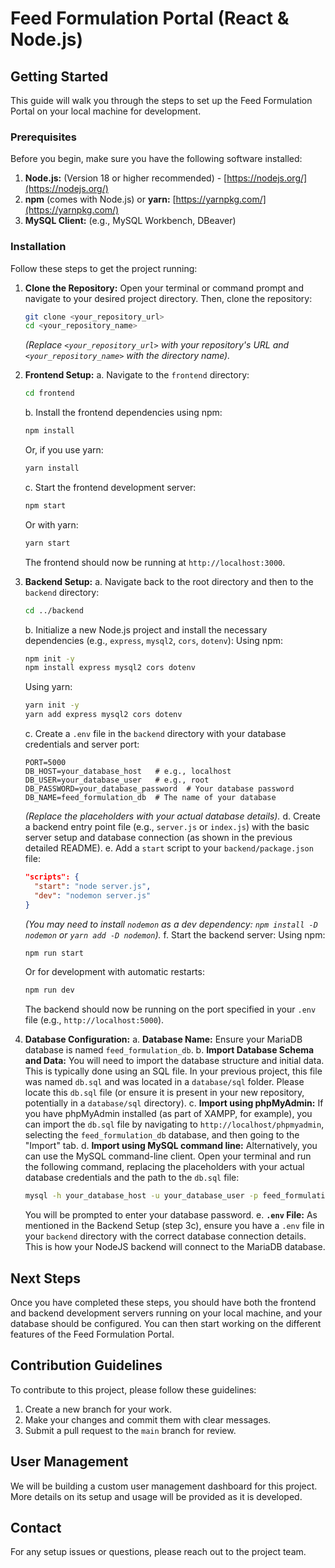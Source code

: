 # Feed Formulation Portal (React & Node.js)

## Getting Started

This guide will walk you through the steps to set up the Feed Formulation Portal on your local machine for development.

### Prerequisites

Before you begin, make sure you have the following software installed:

1.  **Node.js:** (Version 18 or higher recommended) - [https://nodejs.org/](https://nodejs.org/)
2.  **npm** (comes with Node.js) or **yarn:** [https://yarnpkg.com/](https://yarnpkg.com/)
3.  **MySQL Client:** (e.g., MySQL Workbench, DBeaver)

### Installation

Follow these steps to get the project running:

1.  **Clone the Repository:**
    Open your terminal or command prompt and navigate to your desired project directory. Then, clone the repository:

    ```bash
    git clone <your_repository_url>
    cd <your_repository_name>
    ```

    *(Replace `<your_repository_url>` with your repository's URL and `<your_repository_name>` with the directory name).*

2.  **Frontend Setup:**
    a. Navigate to the `frontend` directory:
    ```bash
    cd frontend
    ```
    b. Install the frontend dependencies using npm:
    ```bash
    npm install
    ```
    Or, if you use yarn:
    ```bash
    yarn install
    ```
    c. Start the frontend development server:
    ```bash
    npm start
    ```
    Or with yarn:
    ```bash
    yarn start
    ```
    The frontend should now be running at `http://localhost:3000`.

3.  **Backend Setup:**
    a. Navigate back to the root directory and then to the `backend` directory:
    ```bash
    cd ../backend
    ```
    b. Initialize a new Node.js project and install the necessary dependencies (e.g., `express`, `mysql2`, `cors`, `dotenv`):
    Using npm:
    ```bash
    npm init -y
    npm install express mysql2 cors dotenv
    ```
    Using yarn:
    ```bash
    yarn init -y
    yarn add express mysql2 cors dotenv
    ```
    c. Create a `.env` file in the `backend` directory with your database credentials and server port:
    ```env
    PORT=5000
    DB_HOST=your_database_host   # e.g., localhost
    DB_USER=your_database_user   # e.g., root
    DB_PASSWORD=your_database_password  # Your database password
    DB_NAME=feed_formulation_db  # The name of your database
    ```
    *(Replace the placeholders with your actual database details).*
    d. Create a backend entry point file (e.g., `server.js` or `index.js`) with the basic server setup and database connection (as shown in the previous detailed README).
    e. Add a `start` script to your `backend/package.json` file:
    ```json
    "scripts": {
      "start": "node server.js",
      "dev": "nodemon server.js"
    }
    ```
    *(You may need to install `nodemon` as a dev dependency: `npm install -D nodemon` or `yarn add -D nodemon`).*
    f. Start the backend server:
    Using npm:
    ```bash
    npm run start
    ```
    Or for development with automatic restarts:
    ```bash
    npm run dev
    ```
    The backend should now be running on the port specified in your `.env` file (e.g., `http://localhost:5000`).

4.  **Database Configuration:**
    a. **Database Name:** Ensure your MariaDB database is named `feed_formulation_db`.
    b. **Import Database Schema and Data:** You will need to import the database structure and initial data. This is typically done using an SQL file. In your previous project, this file was named `db.sql` and was located in a `database/sql` folder. Please locate this `db.sql` file (or ensure it is present in your new repository, potentially in a `database/sql` directory).
    c. **Import using phpMyAdmin:** If you have phpMyAdmin installed (as part of XAMPP, for example), you can import the `db.sql` file by navigating to `http://localhost/phpmyadmin`, selecting the `feed_formulation_db` database, and then going to the "Import" tab.
    d. **Import using MySQL command line:** Alternatively, you can use the MySQL command-line client. Open your terminal and run the following command, replacing the placeholders with your actual database credentials and the path to the `db.sql` file:
    ```bash
    mysql -h your_database_host -u your_database_user -p feed_formulation_db < path/to/db.sql
    ```
    You will be prompted to enter your database password.
    e. **`.env` File:** As mentioned in the Backend Setup (step 3c), ensure you have a `.env` file in your `backend` directory with the correct database connection details. This is how your NodeJS backend will connect to the MariaDB database.

## Next Steps

Once you have completed these steps, you should have both the frontend and backend development servers running on your local machine, and your database should be configured. You can then start working on the different features of the Feed Formulation Portal.

## Contribution Guidelines

To contribute to this project, please follow these guidelines:

1.  Create a new branch for your work.
2.  Make your changes and commit them with clear messages.
3.  Submit a pull request to the `main` branch for review.

## User Management

We will be building a custom user management dashboard for this project. More details on its setup and usage will be provided as it is developed.

## Contact

For any setup issues or questions, please reach out to the project team.
